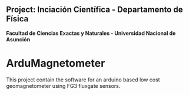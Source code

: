 ## Project: Inciación Científica - Departamento de Física
**Facultad de Ciencias Exactas y Naturales - Universidad Nacional de Asunción**

# ArduMagnetometer
This project contain the software for an arduino based low cost geomagnetometer using FG3 fluxgate sensors.
